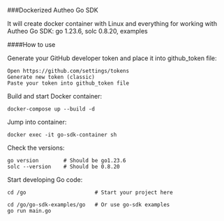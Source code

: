 
###Dockerized Autheo Go SDK 

It will create docker container with Linux and everything for working with Autheo Go SDK: go 1.23.6, solc 0.8.20, examples

####How to use

Generate your GitHub developer token and place it into github_token file:
```
Open https://github.com/settings/tokens
Generate new token (classic)
Paste your token into github_token file
```

Build and start Docker container:
```
docker-compose up --build -d
```

Jump into container:
```
docker exec -it go-sdk-container sh
```

Check the versions:
```
go version        # Should be go1.23.6
solc --version    # Should be 0.8.20
```

Start developing Go code:
```
cd /go 	                    # Start your project here

cd /go/go-sdk-examples/go   # Or use go-sdk examples
go run main.go
```

